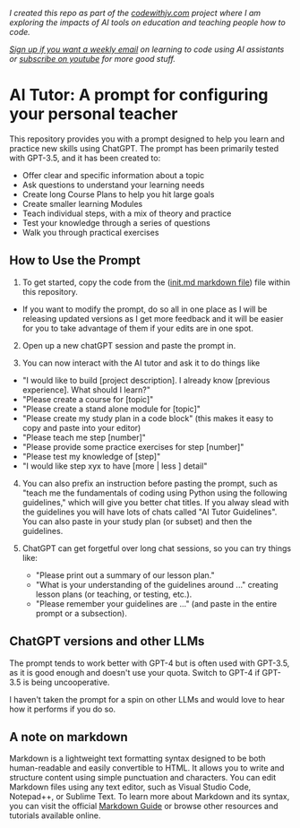 *I created this repo as part of the [codewithjv.com](http://codewithjv.com) project where I am exploring the impacts of AI tools on education and teaching people how to code.*

*[Sign up if you want a weekly email](http://codewithjv.com/newsletter) on learning to code using AI assistants or [subscribe on youtube](https://www.youtube.com/@LearnCodeWithJV) for more good stuff.*

# AI Tutor: A prompt for configuring your personal teacher

This repository provides you with a prompt designed to help you learn and practice new skills using ChatGPT. The prompt has been primarily tested with GPT-3.5, and it has been created to:

- Offer clear and specific information about a topic
- Ask questions to understand your learning needs
- Create long Course Plans to help you hit large goals
- Create smaller learning Modules 
- Teach individual steps, with a mix of theory and practice
- Test your knowledge through a series of questions
- Walk you through practical exercises

## How to Use the Prompt

1. To get started, copy the code from the ([init.md markdown file](https://raw.githubusercontent.com/CodeWithJV/ai-tutor/main/init.md)) file within this repository.
  - If you want to modify the prompt, do so all in one place as I will be releasing updated versions as I get more feedback and it will be easier for you to take advantage of them if your edits are in one spot.

2. Open up a new chatGPT session and paste the prompt in.

3. You can now interact with the AI tutor and ask it to do things like
  - "I would like to build [project description]. I already know [previous experience]. What should I learn?"
  - "Please create a course for [topic]"
  - "Please create a stand alone module for [topic]"
  - "Please create my study plan in a code block" (this makes it easy to copy and paste into your editor)
  - "Please teach me step [number]"
  - "Please provide some practice exercises for step [number]"
  - "Please test my knowledge of [step]"
  - "I would like step xyx to have [more | less ] detail"

4. You can also prefix an instruction before pasting the prompt, such as "teach me the fundamentals of coding using Python using the following guidelines," which will give you better chat titles. If you alway slead with the guidelines you will have lots of chats called "AI Tutor Guidelines". You can also paste in your study plan (or subset) and then the guidelines.

5. ChatGPT can get forgetful over long chat sessions, so you can try things like:
    - "Please print out a summary of our lesson plan."
    - "What is your understanding of the guidelines around ..." creating lesson plans (or teaching, or testing, etc.).
    - "Please remember your guidelines are ..." (and paste in the entire prompt or a subsection).

## ChatGPT versions and other LLMs

The prompt tends to work better with GPT-4 but is often used with GPT-3.5, as it is good enough and doesn't use your quota. Switch to GPT-4 if GPT-3.5 is being uncooperative.

I haven't taken the prompt for a spin on other LLMs and would love to hear how it performs if you do so.

## A note on markdown
Markdown is a lightweight text formatting syntax designed to be both human-readable and easily convertible to HTML. It allows you to write and structure content using simple punctuation and characters. You can edit Markdown files using any text editor, such as Visual Studio Code, Notepad++, or Sublime Text. To learn more about Markdown and its syntax, you can visit the official [Markdown Guide](https://www.markdownguide.org/) or browse other resources and tutorials available online.

